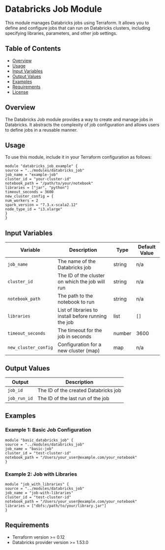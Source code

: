 # Databricks Job Module

This module manages Databricks jobs using Terraform. It allows you to define and configure jobs that can run on Databricks clusters, including specifying libraries, parameters, and other job settings.

## Table of Contents

- [Overview](#overview)
- [Usage](#usage)
- [Input Variables](#input-variables)
- [Output Values](#output-values)
- [Examples](#examples)
- [Requirements](#requirements)
- [License](#license)

## Overview

The Databricks Job module provides a way to create and manage jobs in Databricks. It abstracts the complexity of job configuration and allows users to define jobs in a reusable manner.

## Usage

To use this module, include it in your Terraform configuration as follows:
```hcl
module "databricks_job_example" {
source = "../modules/databricks_job"
job_name = "example-job"
cluster_id = "your-cluster-id"
notebook_path = "/path/to/your/notebook"
libraries = ["jar", "python"]
timeout_seconds = 3600
new_cluster_config = {
num_workers = 2
spark_version = "7.3.x-scala2.12"
node_type_id = "i3.xlarge"
}
}
```


## Input Variables

| Variable                     | Description                                           | Type   | Default Value |
|------------------------------|-------------------------------------------------------|--------|---------------|
| `job_name`                   | The name of the Databricks job                       | string | n/a           |
| `cluster_id`                 | The ID of the cluster on which the job will run      | string | n/a           |
| `notebook_path`              | The path to the notebook to run                       | string | n/a           |
| `libraries`                  | List of libraries to install before running the job  | list   | `[]`          |
| `timeout_seconds`            | The timeout for the job in seconds                   | number | 3600          |
| `new_cluster_config`         | Configuration for a new cluster (map)                | map    | n/a           |

## Output Values

| Output                      | Description                                           |
|-----------------------------|-------------------------------------------------------|
| `job_id`                    | The ID of the created Databricks job                 |
| `job_run_id`                | The ID of the last run of the job                     |

## Examples

### Example 1: Basic Job Configuration
```hcl
module "basic_databricks_job" {
source = "../modules/databricks_job"
job_name = "basic-job"
cluster_id = "test-cluster-id"
notebook_path = "/Users/your_user@example.com/your_notebook"
}
```

### Example 2: Job with Libraries
```hcl
module "job_with_libraries" {
source = "../modules/databricks_job"
job_name = "job-with-libraries"
cluster_id = "test-cluster-id"
notebook_path = "/Users/your_user@example.com/your_notebook"
libraries = ["dbfs:/path/to/your/library.jar"]
}
```

## Requirements

- Terraform version >= 0.12
- Databricks provider version >= 1.53.0